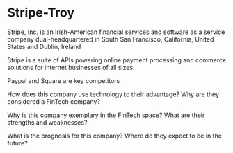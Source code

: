 # Stripe-Troy

Stripe, Inc. is an Irish-American financial services and software as a service company dual-headquartered in South San Francisco, California, United States and Dublin, Ireland 

Stripe is a suite of APIs powering online payment processing and commerce solutions for internet businesses of all sizes.

Paypal and Square are key competitors


How does this company use technology to their advantage? Why are they considered a FinTech company?


Why is this company exemplary in the FinTech space? What are their strengths and weaknesses?


What is the prognosis for this company? Where do they expect to be in the future?
